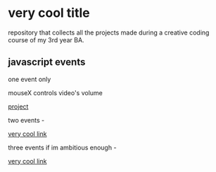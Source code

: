 # very cool title
repository that collects all the projects made during a creative coding course of my 3rd year BA.

## javascript events

one event only 

mouseX controls video's volume

[project](https://larobernasconi.github.io/creative_coding/volume/index.html) 

two events - 

[very cool link](url) 

three events if im ambitious enough - 

[very cool link](url)
